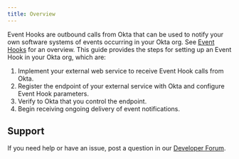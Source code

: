 ```yaml
---
title: Overview
---
```


Event Hooks are outbound calls from Okta that can be used to notify your own software systems of events occurring in your Okta org. See [Event Hooks](/docs/concepts/event-hooks/) for an overview. This guide provides the steps for setting up an Event Hook in your Okta org, which are:

1. Implement your external web service to receive Event Hook calls from Okta.
1. Register the endpoint of your external service with Okta and configure Event Hook parameters.
1. Verify to Okta that you control the endpoint.
1. Begin receiving ongoing delivery of event notifications.

## Support

If you need help or have an issue, post a question in our [Developer Forum](https://devforum.okta.com).

<NextSectionLink/>
